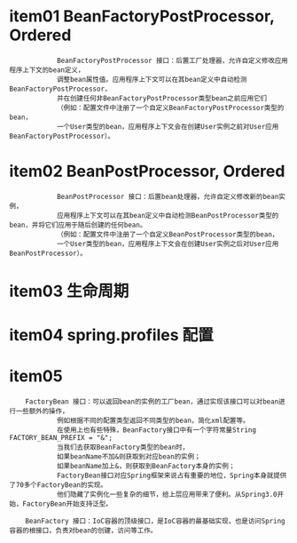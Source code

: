 
#   item01   BeanFactoryPostProcessor, Ordered 
                BeanFactoryPostProcessor 接口：后置工厂处理器，允许自定义修改应用程序上下文的bean定义，
                调整bean属性值。应用程序上下文可以在其bean定义中自动检测BeanFactoryPostProcessor，
                并在创建任何非BeanFactoryPostProcessor类型bean之前应用它们
                （例如：配置文件中注册了一个自定义BeanFactoryPostProcessor类型的bean，
                一个User类型的bean，应用程序上下文会在创建User实例之前对User应用BeanFactoryPostProcessor）。
                
#   item02   BeanPostProcessor, Ordered 
                BeanPostProcessor 接口：后置bean处理器，允许自定义修改新的bean实例，
                应用程序上下文可以在其bean定义中自动检测BeanPostProcessor类型的bean，并将它们应用于随后创建的任何bean。
                （例如：配置文件中注册了一个自定义BeanPostProcessor类型的bean，
                一个User类型的bean，应用程序上下文会在创建User实例之后对User应用BeanPostProcessor）。
                
#    item03 生命周期
     
#    item04 spring.profiles 配置


#    item05 
    
        FactoryBean 接口：可以返回bean的实例的工厂bean，通过实现该接口可以对bean进行一些额外的操作，
                例如根据不同的配置类型返回不同类型的bean，简化xml配置等。
                在使用上也有些特殊，BeanFactory接口中有一个字符常量String FACTORY_BEAN_PREFIX = "&"; 
                当我们去获取BeanFactory类型的bean时，
                如果beanName不加&则获取到对应bean的实例；
                如果beanName加上&，则获取到BeanFactory本身的实例；
                FactoryBean接口对应Spring框架来说占有重要的地位，Spring本身就提供了70多个FactoryBean的实现。
                他们隐藏了实例化一些复杂的细节，给上层应用带来了便利。从Spring3.0开始，FactoryBean开始支持泛型。
                
        BeanFactory 接口：IoC容器的顶级接口，是IoC容器的最基础实现，也是访问Spring容器的根接口，负责对bean的创建，访问等工作。